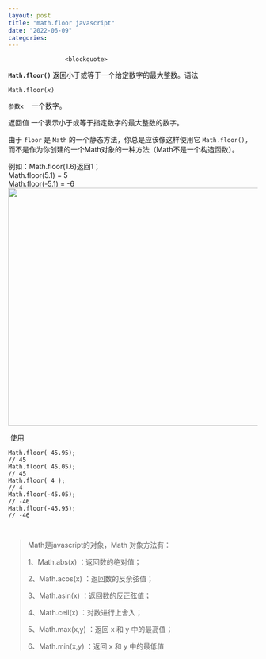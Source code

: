 ```yaml
---
layout: post
title: "math.floor javascript"
date: "2022-06-09"
categories: 
---
```


                    <blockquote> 
 <p><code><strong>Math.floor()</strong></code> 返回小于或等于一个给定数字的最大整数。语法</p> 
 <pre><code>Math.floor(<em>x</em>) </code></pre> 
 <p><code>参数x</code>    一个数字。</p> 
 <p>返回值 一个表示小于或等于指定数字的最大整数的数字。</p> 
 <p>由于 <code>floor</code> 是 <code>Math</code> 的一个静态方法，你总是应该像这样使用它 <code>Math.floor()</code>，而不是作为你创建的一个Math对象的一种方法（Math不是一个构造函数）。</p> 
 <p>例如：Math.floor(1.6)返回1；<br> Math.floor(5.1) = 5<br> Math.floor(-5.1) = -6<img alt="" height="479" src="https://img-blog.csdnimg.cn/8c7d545ccc024e86bd468ef710dc7cd0.png?x-oss-process=image/watermark,type_d3F5LXplbmhlaQ,shadow_50,text_Q1NETiBA6K645aKo44Gu5bCP6J206J22,size_20,color_FFFFFF,t_70,g_se,x_16" width="1200"></p> 
 <p> 使用</p> 
 <pre><code class="language-javascript">Math.floor( 45.95);
// 45
Math.floor( 45.05);
// 45
Math.floor( 4 );
// 4
Math.floor(-45.05);
// -46
Math.floor(-45.95);
// -46

</code></pre> 
</blockquote> 
<blockquote> 
 <p>Math是javascript的对象，Math 对象方法有：</p> 
 <p>1、Math.abs(x) ：返回数的绝对值；</p> 
 <p>2、Math.acos(x) ：返回数的反余弦值；</p> 
 <p>3、Math.asin(x) ：返回数的反正弦值； </p> 
 <p>4、Math.ceil(x) ：对数进行上舍入；</p> 
 <p>5、Math.max(x,y) ：返回 x 和 y 中的最高值；   </p> 
 <p>6、Math.min(x,y) ：返回 x 和 y 中的最低值</p> 
</blockquote>
                
